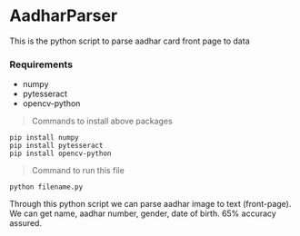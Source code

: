 # AadharParser

This is the python script to parse aadhar card front page to data

### Requirements
* numpy
* pytesseract
* opencv-python

> Commands to install above packages
```
pip install numpy
pip install pytesseract
pip install opencv-python
```
> Command to run this file

```
python filename.py
```

Through this python script we can parse aadhar image to text (front-page). We can get name, aadhar number, gender, date of birth. 65% accuracy assured.
